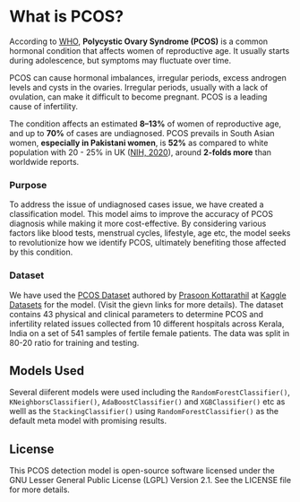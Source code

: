 # What is PCOS?
According to [WHO](https://www.who.int/news-room/fact-sheets/detail/polycystic-ovary-syndrome), **Polycystic Ovary Syndrome (PCOS)** is a common hormonal condition that affects women of reproductive age. It usually starts during adolescence, but symptoms may fluctuate over time.

PCOS can cause hormonal imbalances, irregular periods, excess androgen levels and cysts in the ovaries. Irregular periods, usually with a lack of ovulation, can make it difficult to become pregnant. PCOS is a leading cause of infertility.

The condition affects an estimated **8–13%** of women of reproductive age, and up to **70%** of cases are undiagnosed. PCOS prevails in South Asian women, **especially in Pakistani women**, is **52%** as compared to white population with 20 - 25% in UK ([NIH, 2020](https://pubmed.ncbi.nlm.nih.gov/32580859/)), around **2-folds more** than worldwide reports.

### Purpose
To address the issue of undiagnosed cases issue, we have created a classification model. This model aims to improve the accuracy of PCOS diagnosis while making it more cost-effective. By considering various factors like blood tests, menstrual cycles, lifestyle, age etc, the model seeks to revolutionize how we identify PCOS, ultimately benefiting those affected by this condition.

### Dataset

We have used the [PCOS Dataset](https://www.kaggle.com/datasets/prasoonkottarathil/polycystic-ovary-syndrome-pcos) authored by [Prasoon Kottarathil](https://www.kaggle.com/prasoonkottarathil) at [Kaggle Datasets](https://www.kaggle.com/datasets/) for the model. (Visit the gievn links for more details). The dataset contains 43 physical and clinical parameters to determine PCOS and infertility related issues collected from 10 different hospitals across Kerala, India on a set of 541 samples of fertile female patients. The data was split in 80-20 ratio for training and testing.

## Models Used
Several diiferent models were used including the `RandomForestClassifier()`, `KNeighborsClassifier()`,  `AdaBoostClassifier()` and `XGBClassifier()` etc as welll as the `StackingClassifier()` using `RandomForestClassifier()` as the default meta model with promising results.

## License
This PCOS detection model is open-source software licensed under the GNU Lesser General Public License (LGPL) Version 2.1. See the LICENSE file for more details.
